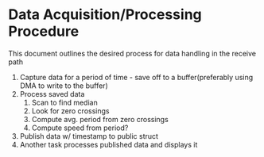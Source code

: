 # Data Acquisition/Processing Procedure
This document outlines the desired process for data handling in the receive path

1. Capture data for a period of time - save off to a buffer(preferably using DMA to write to the buffer)
2. Process saved data
   1. Scan to find median
   2. Look for zero crossings
   3. Compute avg. period from zero crossings
   4. Compute speed from period?
3. Publish data w/ timestamp to public struct
4. Another task processes published data and displays it
